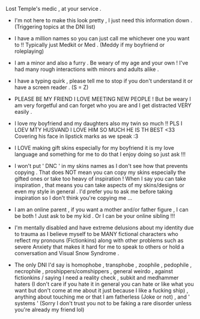 Lost Temple's medic , at your service .

- I'm not here to make this look pretty , I just need this information down . (Triggering topics at the DNI list)

- I have a million names so you can just call me whichever one you want to !! Typically just Medkit or Med . (Meddy if my boyfriend or roleplaying)

- I am a minor and also a furry . Be weary of my age and your own ! I've had many rough interactions with minors and adults alike .

- I have a typing quirk , please tell me to stop if you don't understand it or have a screen reader . (S = Z)

- PLEASE BE MY FRIEND I LOVE MEETING NEW PEOPLE ! But be weary I am very forgetful and can forget who you are and I get distracted VERY easily .

- I love my boyfriend and my daughters also my twin so much !! PLS I LOEV MTY HUSVAND I LOVE HIM SO MUCH HE IS TH BEST <33 Covering his face in lipstick marks as we speak :3

- I LOVE making gift skins especially for my boyfriend it is my love language and something for me to do that I enjoy doing so just ask !!!

- I won't put ' DNC ' in my skins names as I don't see how that prevents copying . That does NOT mean you can copy my skins especially the gifted ones or take too heavy of inspiration ! When I say you can take inspiration , that means you can take aspects of my skins/designs or even my style in general . I'd prefer you to ask me before taking inspiration so I don't think you're copying me ...

- I am an online parent , if you want a mother and/or father figure , I can be both ! Just ask to be my kid . Or I can be your online sibling !!!

- I'm mentally disabled and have extreme delusions about my identity due to trauma as I believe myself to be MANY fictional characters who reflect my pronouns (Fictionkins) along with other problems such as severe Anxiety that makes it hard for me to speak to others or hold a conversation and Visual Snow Syndrome .

- The only DNI I'd say is homophobe , transphobe , zoophile , pedophile , necrophile , proshippers/comshippers , general weirdo , against fictionkins / saying I need a reality check , subkit and medhammer haters (I don't care if you hate it in general you can hate or like what you want but don't come at me about it just because I like a fucking ship) , anything about touching me or that I am fatherless (Joke or not) , and ' systems ' (Sorry I don't trust you not to be faking a rare disorder unless you're already my friend lol) 
